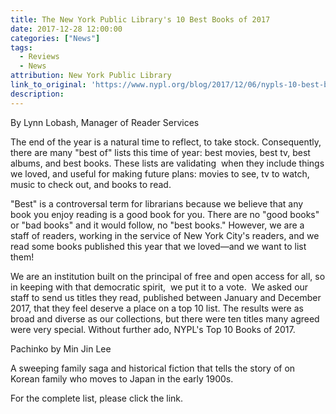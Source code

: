 ```yaml
---
title: The New York Public Library's 10 Best Books of 2017
date: 2017-12-28 12:00:00
categories: ["News"]
tags:
  - Reviews
  - News
attribution: New York Public Library
link_to_original: 'https://www.nypl.org/blog/2017/12/06/nypls-10-best-books-2017#'
description:
---
```



By Lynn Lobash, Manager of Reader Services

The end of the year is a natural time to reflect, to take stock. Consequently, there are many "best of" lists this time of year: best movies, best tv, best albums, and best books. These lists are validating  when they include things we loved, and useful for making future plans: movies to see, tv to watch, music to check out, and books to read.

"Best" is a controversal term for librarians because we believe that any book you enjoy reading is a good book for you. There are no "good books" or "bad books" and it would follow, no "best books." However, we are a staff of readers, working in the service of New York City's readers, and we read some books published this year that we loved—and we want to list them!

We are an institution built on the principal of free and open access for all, so in keeping with that democratic spirit,  we put it to a vote.  We asked our staff to send us titles they read, published between January and December 2017, that they feel deserve a place on a top 10 list. The results were as broad and diverse as our collections, but there were ten titles many agreed were very special. Without further ado, NYPL's Top 10 Books of 2017.

Pachinko by Min Jin Lee

A sweeping family saga and historical fiction that tells the story of on Korean family who moves to Japan in the early 1900s.

For the complete list, please click the link.